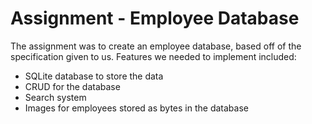 # Assignment - Employee Database
The assignment was to create an employee database, based off of the specification given to us. Features we needed to implement included:
* SQLite database to store the data
* CRUD for the database
* Search system
* Images for employees stored as bytes in the database
